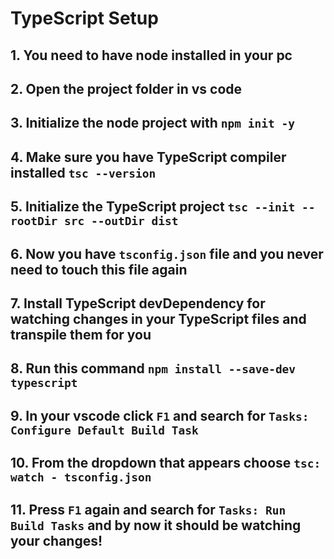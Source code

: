 # TypeScript Setup

## 1. You need to have node installed in your pc
## 2. Open the project folder in vs code
## 3. Initialize the node project with `npm init -y`
## 4. Make sure you have TypeScript compiler installed `tsc --version`
## 5. Initialize the TypeScript project `tsc --init --rootDir src --outDir dist`
## 6. Now you have `tsconfig.json` file and you never need to touch this file again
## 7. Install TypeScript devDependency for watching changes in your TypeScript files and transpile them for you
## 8. Run this command `npm install --save-dev typescript`
## 9. In your vscode click `F1` and search for `Tasks: Configure Default Build Task`
## 10. From the dropdown that appears choose `tsc: watch - tsconfig.json`
## 11. Press `F1` again and search for `Tasks: Run Build Tasks` and by now it should be watching your changes!
